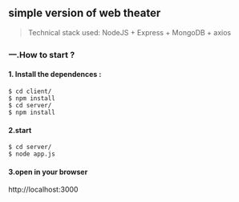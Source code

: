 ## simple version of web theater 

> Technical stack used: NodeJS + Express + MongoDB + axios

### 一.How to start ?

#### 1. Install the dependences :

```
$ cd client/
$ npm install
$ cd server/
$ npm install
```

#### 2.start

```
$ cd server/
$ node app.js
```

#### 3.open in your browser

http://localhost:3000

